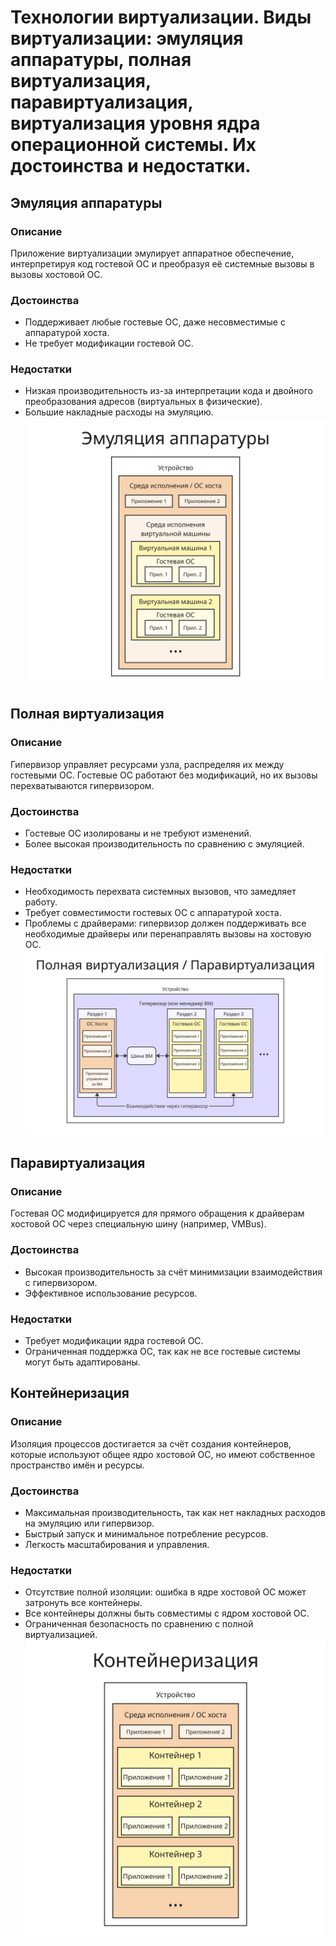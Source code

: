 # Технологии виртуализации. Виды виртуализации: эмуляция аппаратуры, полная виртуализация, паравиртуализация, виртуализация уровня ядра операционной системы. Их достоинства и недостатки.

## Эмуляция аппаратуры
### Описание
Приложение виртуализации эмулирует аппаратное обеспечение, интерпретируя код гостевой ОС и преобразуя её системные вызовы в вызовы хостовой ОС.  
### Достоинства  
- Поддерживает любые гостевые ОС, даже несовместимые с аппаратурой хоста.  
- Не требует модификации гостевой ОС.  
### Недостатки  
- Низкая производительность из-за интерпретации кода и двойного преобразования адресов (виртуальных в физические). 
- Большие накладные расходы на эмуляцию.
![](../img/Pasted%20image%2020250623164800.png)
## Полная виртуализация
### Описание
Гипервизор управляет ресурсами узла, распределяя их между гостевыми ОС. Гостевые ОС работают без модификаций, но их вызовы перехватываются гипервизором.  
### Достоинства  
- Гостевые ОС изолированы и не требуют изменений.  
- Более высокая производительность по сравнению с эмуляцией.  
### Недостатки
- Необходимость перехвата системных вызовов, что замедляет работу.  
- Требует совместимости гостевых ОС с аппаратурой хоста.  
- Проблемы с драйверами: гипервизор должен поддерживать все необходимые драйверы или перенаправлять вызовы на хостовую ОС.  
![](../img/Pasted%20image%2020250623164834.png)
## Паравиртуализация
### Описание
Гостевая ОС модифицируется для прямого обращения к драйверам хостовой ОС через специальную шину (например, VMBus).  
### Достоинства
- Высокая производительность за счёт минимизации взаимодействия с гипервизором.  
- Эффективное использование ресурсов.  
### Недостатки
- Требует модификации ядра гостевой ОС.  
- Ограниченная поддержка ОС, так как не все гостевые системы могут быть адаптированы.  
## Контейнеризация
### Описание
Изоляция процессов достигается за счёт создания контейнеров, которые используют общее ядро хостовой ОС, но имеют собственное пространство имён и ресурсы.  
### Достоинства  
- Максимальная производительность, так как нет накладных расходов на эмуляцию или гипервизор.  
- Быстрый запуск и минимальное потребление ресурсов.  
- Легкость масштабирования и управления.  
### Недостатки
- Отсутствие полной изоляции: ошибка в ядре хостовой ОС может затронуть все контейнеры.  
- Все контейнеры должны быть совместимы с ядром хостовой ОС.  
- Ограниченная безопасность по сравнению с полной виртуализацией.
![](../img/Pasted%20image%2020250623164914.png)